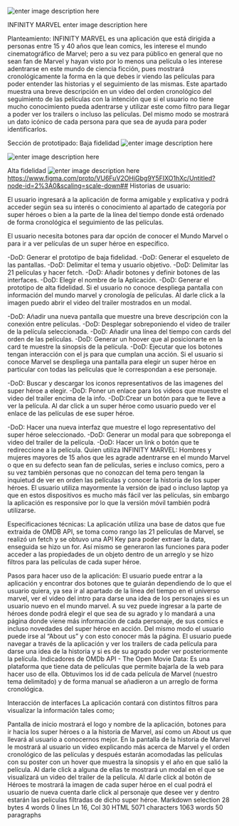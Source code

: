 ![enter image description here](https://lh3.googleusercontent.com/d2xz_LvZSxxTbpOobKFbbdWKSebWUEdDPnZ6vVW94oRBF-KMoMwjl6A7IfuzyVjVQT5FhMPhVuO0 "Logo")

INFINITY MARVEL
enter image description here

Planteamiento:
INFINITY MARVEL es una aplicación que está dirigida a personas entre 15 y 40 años que lean comics, les interese el mundo cinematográfico de Marvel; pero a su vez para público en general que no sean fan de Marvel y hayan visto por lo menos una película o les interese adentrarse en este mundo de ciencia ficción, pues mostrará cronológicamente la forma en la que debes ir viendo las películas para poder entender las historias y el seguimiento de las mismas.
Este apartado muestra una breve descripción en un video del orden cronológico del seguimiento de las películas con la intención que si el usuario no tiene mucho conocimiento pueda adentrarse y utilizar este como filtro para llegar a poder ver los trailers o incluso las películas.
Del mismo modo se mostrará un dato icónico de cada persona para que sea de ayuda para poder identificarlos.

Sección de prototipado:
Baja fidelidad
![enter image description here](https://lh3.googleusercontent.com/uL0B77jS35l7zs_KuyyUtRgB1WbUK8vhkGN8RYYJsPhSpGPURmEBZN-wb2qFV5GBKgTVHmt2Bi_0 "Ipad view")

![enter image description here](https://lh3.googleusercontent.com/Fgrd0N7CcriT6Za7_gpK9ScA5UZ0O-rds5d26J96CqaDijmXvizRsFlUtR-ExofwhGv4TZWP4XM- "Mockup")

Alta fidelidad
![enter image description here](https://lh3.googleusercontent.com/H0DOFLRe9OHUNxwgKxRBaIqlVSAEpIodCtiQ8bPFJFV0KsVIjTf1LDramwlIaME7Uv-vxL3YK1rP "Figma")
https://www.figma.com/proto/VU6FuV2OHiGbg9Y5FIXO1hXc/Untitled?node-id=2%3A0&scaling=scale-down## Historias de usuario:

El usuario ingresará a la aplicación de forma amigable y explicativa y podrá acceder según sea su interés o conocimiento al apartado de categoría por super héroes o bien a la parte de la línea del tiempo donde está ordenado de forma cronológica el seguimiento de las películas.

El usuario necesita botones para dar opción de conocer el Mundo Marvel o para ir a ver películas de un super héroe en específico.

-DoD: Generar el prototipo de baja fidelidad.
-DoD: Generar el esqueleto de las pantallas.
-DoD: Delimitar el tema y usuario objetivo.
-DoD: Delimitar las 21 películas y hacer fetch.
-DoD: Añadir botones y definir botones de las interfaces.
-DoD: Elegir el nombre de la Aplicación.
-DoD: Generar el prototipo de alta fidelidad.
Si el usuario no conoce despliega pantalla con información del mundo marvel y cronología de películas. Al darle click a la imagen puedo abrir el video del trailer mostrados en un modal.

-DoD: Añadir una nueva pantalla que muestre una breve descripción con la conexión entre películas.
-DoD: Desplegar sobreponiendo el video de trailer de la película seleccionada.
-DoD: Añadir una línea del tiempo con cards del orden de las películas.
-DoD: Generar un hoover que al posicionarte en la card te muestre la sinopsis de la película.
-DoD: Ejecutar que los botones tengan interacción con el js para que cumplan una acción.
Si el usuario si conoce Marvel se despliega una pantalla para elegir un super héroe en particular con todas las películas que le correspondan a ese personaje.

-DoD: Buscar y descargar los iconos representativos de las imagenes del super héroe a elegir.
-DoD: Poner un enlace para los videos que muestre el video del trailer encima de la info.
-DoD:Crear un botón para que te lleve a ver la película.
Al dar click a un super héroe como usuario puedo ver el enlace de las películas de ese super héroe.

-DoD: Hacer una nueva interfaz que muestre el logo representativo del super héroe seleccionado.
-DoD: Generar un modal para que sobreponga el video del trailer de la película.
-DoD: Hacer un link o botón que te redireccione a la película.
Quien utiliza INFINITY MARVEL:
Hombres y mujeres mayores de 15 años que les agrade adentrarse en el mundo Marvel o que en su defecto sean fan de películas, series e incluso comics, pero a su vez también personas que no conozcan del tema pero tengan la inquietud de ver en orden las películas y conocer la historia de los super héroes.
El usuario utiliza mayormente la versión de ipad o incluso laptop ya que en estos dispositivos es mucho más fácil ver las películas, sin embargo la aplicación es responsive por lo que la versión móvil también podrá utilizarse.

Especificaciones técnicas:
La aplicación utiliza una base de datos que fue extraída de OMDB API, se toma como rango las 21 películas de Marvel, se realizó un fetch y se obtuvo una API Key para poder extraer la data, enseguida se hizo un for. Así mismo se generaron las funciones para poder acceder a las propiedades de un objeto dentro de un arreglo y se hizo filtros para las películas de cada super héroe.

Pasos para hacer uso de la aplicación:
El usuario puede entrar a la aplicación y encontrar dos botones que te guiarán dependiendo de lo que el usuario quiera, ya sea ir al apartado de la línea del tiempo en el universo marvel, ver el video del intro para darse una idea de los personajes si es un usuario nuevo en el mundo marvel.
A su vez puede ingresar a la parte de héroes donde podrá elegir el que sea de su agrado y lo mandará a una página donde viene más información de cada personaje, de sus comics e incluso novedades del super héroe en acción.
Del mismo modo el usuario puede irse al “About us” y con esto conocer más la página.
El usuario puede navegar a través de la aplicación y ver los trailers de cada película para darse una idea de la historia y si es de su agrado poder ver posteriormente la película.
Indicadores de OMDb API - The Open Movie Data:
Es una plataforma que tiene data de películas que permite bajarla de la web para hacer uso de ella. Obtuvimos los id de cada película de Marvel (nuestro tema delimitado) y de forma manual se añadieron a un arreglo de forma cronológica.

Interacción de interfaces
La aplicación contará con distintos filtros para visualizar la información tales como;

Pantalla de inicio mostrará el logo y nombre de la aplicación, botones para ir hacia los super héroes o a la historia de Marvel, así como un About us que llevará al usuario a conocernos mejor.
En la pantalla de la historia de Marvel le mostrará al usuario un video explicando más acerca de Marvel y el orden cronológico de las películas y después estarán acomodadas las películas con su poster con un hover que muestra la sinopsis y el año en que salió la película.
Al darle click a alguna de ellas te mostrará un modal en el que se visualizará un video del trailer de la película.
Al darle click al botón de Héroes te mostrará la imagen de cada super héroe en el cual podrá el usuario de nueva cuenta darle click al personaje que desee ver y dentro estarán las películas filtradas de dicho super héroe.
Markdown selection 28 bytes 4 words 0 lines Ln 16, Col 30 HTML 5071 characters 1063 words 50 paragraphs